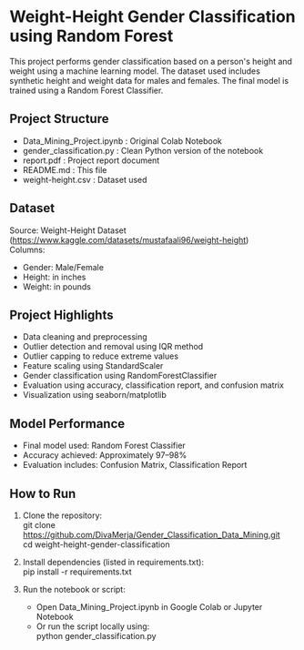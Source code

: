 # Weight-Height Gender Classification using Random Forest  
This project performs gender classification based on a person's height and weight using a machine learning model. The dataset used includes synthetic height and weight data for males and females. The final model is trained using a Random Forest Classifier.

## Project Structure  
- Data_Mining_Project.ipynb       : Original Colab Notebook  
- gender_classification.py        : Clean Python version of the notebook  
- report.pdf                      : Project report document  
- README.md                       : This file  
- weight-height.csv               : Dataset used  

## Dataset  
Source: Weight-Height Dataset (https://www.kaggle.com/datasets/mustafaali96/weight-height)  
Columns:  
- Gender: Male/Female  
- Height: in inches  
- Weight: in pounds  

## Project Highlights  
- Data cleaning and preprocessing  
- Outlier detection and removal using IQR method  
- Outlier capping to reduce extreme values  
- Feature scaling using StandardScaler  
- Gender classification using RandomForestClassifier  
- Evaluation using accuracy, classification report, and confusion matrix  
- Visualization using seaborn/matplotlib  

## Model Performance  
- Final model used: Random Forest Classifier  
- Accuracy achieved: Approximately 97–98%  
- Evaluation includes: Confusion Matrix, Classification Report  

## How to Run  
1. Clone the repository:  
   git clone https://github.com/DivaMerja/Gender_Classification_Data_Mining.git  
   cd weight-height-gender-classification  

2. Install dependencies (listed in requirements.txt):  
   pip install -r requirements.txt  

3. Run the notebook or script:  
   - Open Data_Mining_Project.ipynb in Google Colab or Jupyter Notebook  
   - Or run the script locally using:  
     python gender_classification.py  
